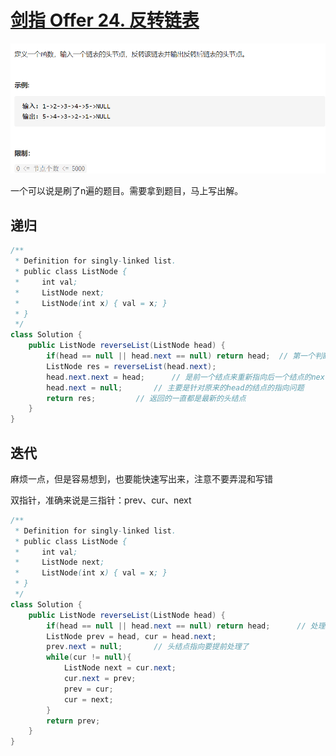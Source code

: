 # [剑指 Offer 24. 反转链表](https://leetcode-cn.com/problems/fan-zhuan-lian-biao-lcof/)

<img src="pic\image-20210504103622352.png" alt="image-20210504103622352" style="zoom: 67%;" />

一个可以说是刷了n遍的题目。需要拿到题目，马上写出解。

## 递归

```java
/**
 * Definition for singly-linked list.
 * public class ListNode {
 *     int val;
 *     ListNode next;
 *     ListNode(int x) { val = x; }
 * }
 */
class Solution {
    public ListNode reverseList(ListNode head) {
        if(head == null || head.next == null) return head;	// 第一个判断是处理特殊情况；第二个是递归的终止条件
        ListNode res = reverseList(head.next);
        head.next.next = head;		// 是前一个结点来重新指向后一个结点的next的
        head.next = null;		// 主要是针对原来的head的结点的指向问题
        return res;			// 返回的一直都是最新的头结点
    }
}
```

## 迭代

麻烦一点，但是容易想到，也要能快速写出来，注意不要弄混和写错

双指针，准确来说是三指针：prev、cur、next

```java
/**
 * Definition for singly-linked list.
 * public class ListNode {
 *     int val;
 *     ListNode next;
 *     ListNode(int x) { val = x; }
 * }
 */
class Solution {
    public ListNode reverseList(ListNode head) {
        if(head == null || head.next == null) return head;      // 处理特殊情况
        ListNode prev = head, cur = head.next;
        prev.next = null;		// 头结点指向要提前处理了
        while(cur != null){
            ListNode next = cur.next;
            cur.next = prev;
            prev = cur;
            cur = next;
        }
        return prev;
    }
}
```

